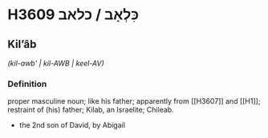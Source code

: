 # H3609 כִּלְאָב / כלאב

## Kilʼâb

_(kil-awb' | kil-AWB | keel-AV)_

### Definition

proper masculine noun; like his father; apparently from [[H3607]] and [[H1]]; restraint of (his) father; Kilab, an Israelite; Chileab.

- the 2nd son of David, by Abigail

